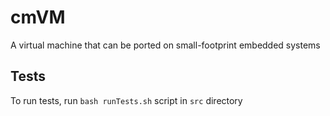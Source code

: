 # cmVM
A virtual machine that can be ported on small-footprint embedded systems

## Tests
To run tests, run `bash runTests.sh` script in `src` directory
